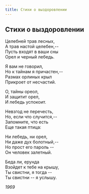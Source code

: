 ```yaml
---
title: Стихи о выздоровлении
---
```

## Стихи о выздоровлении

Целебней трав лесных,  
А трав настой целебен,--  
Пусть входят в ваши сны  
Орел и черный лебедь.

Я вам не говорил,  
Но к тайнам я причастен,--  
Размах орлиных крыл  
Прикроет от несчастий.

О, тайны ореол,  
И защитит орел,  
И лебедь успокоит.

Невзгод не перечесть,  
Но, если что случится,--  
Запомните, что есть  
Еще такая птица:

Ни лебедь, ни орел,  
Ни даже дух болотный,--  
Но прост его пароль --  
Он человек залетный.

Беда ли, ерунда  
Взойдет к тебе на крышу,  
Ты свистни, я тогда --  
Ты свистни -- я услышу.

*1969*